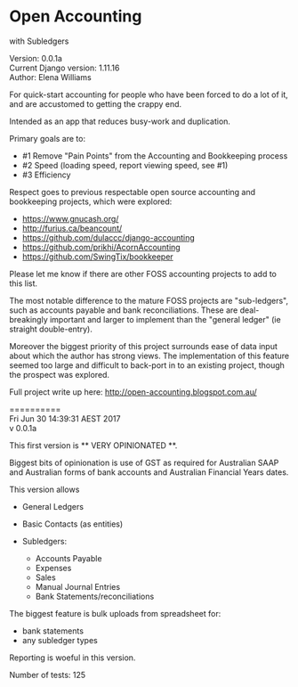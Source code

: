 # Open Accounting
with Subledgers

Version: 0.0.1a <br>
Current Django version: 1.11.16  <br>
Author: Elena Williams

For quick-start accounting for people who have been forced to do a lot of it,
and are accustomed to getting the crappy end.

Intended as an app that reduces busy-work and duplication.

Primary goals are to:
 - #1 Remove "Pain Points" from the Accounting and Bookkeeping process
 - #2 Speed (loading speed, report viewing speed, see #1)
 - #3 Efficiency

Respect goes to previous respectable open source accounting and bookkeeping
projects, which were explored:

- https://www.gnucash.org/
- http://furius.ca/beancount/
- https://github.com/dulaccc/django-accounting
- https://github.com/prikhi/AcornAccounting
- https://github.com/SwingTix/bookkeeper

Please let me know if there are other FOSS accounting projects to add to this list.

The most notable difference to the mature FOSS projects are "sub-ledgers", such as
accounts payable and bank reconciliations. These are deal-breakingly important
and larger to implement than the "general ledger" (ie straight double-entry).

Moreover the biggest priority of this project surrounds ease of data input about
which the author has strong views. The implementation of this feature seemed too
large and difficult to back-port in to an existing project, though the prospect
was explored.

Full project write up here:
http://open-accounting.blogspot.com.au/



========== <br>
Fri Jun 30 14:39:31 AEST 2017  <br>
v 0.0.1a


This first version is ** VERY OPINIONATED **.

Biggest bits of opinionation is use of GST as required for Australian SAAP and
Australian forms of bank accounts and Australian Financial Years dates.

This version allows

 - General Ledgers
 - Basic Contacts (as entities)

 - Subledgers:
   - Accounts Payable
   - Expenses
   - Sales
   - Manual Journal Entries
   - Bank Statements/reconciliations


The biggest feature is bulk uploads from spreadsheet for:
- bank statements
- any subledger types

Reporting is woeful in this version.

Number of tests: 125
